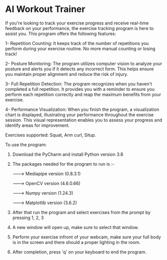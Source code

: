 # AI Workout Trainer

If you're looking to track your exercise progress and receive real-time feedback on your performance, the exercise tracking program is here to assist you. This program offers the following features:


1- Repetition Counting: It keeps track of the number of repetitions you perform during your exercise routine. No more manual counting or losing track!


2- Posture Monitoring: The program utilizes computer vision to analyze your posture and alerts you if it detects any incorrect form. This helps ensure you maintain proper alignment and reduce the risk of injury.


3- Full Repetition Detection: The program recognizes when you haven't completed a full repetition. It provides you with a reminder to ensure you perform each repetition correctly and reap the maximum benefits from your exercise.


4- Performance Visualization: When you finish the program, a visualization chart is displayed, illustrating your performance throughout the exercise session. This visual representation enables you to assess your progress and identify areas for improvement.




Exercises supported: Squat, Arm curl, Situp.



To use the program:

1. Download the PyCharm and install Python version 3.8
2. The packages needed for the program to run is :- 

    ---> Mediapipe version (0.8.3.1)
    
    ---> OpenCV version (4.6.0.66)
    
    ---> Numpy version (1.24.3)
    
    ---> Matplotlib version (3.6.2)
    
    
3. After that run the program and select exercises from the prompt by pressing 1, 2, 3
4. A new window will open up, make sure to select that window.
5. Perform your exercise infront of your webcam, make sure your full body is in the screen and there should a proper lighting in the room.
6. After completion, press 'q' on your keyboard to end the program.

